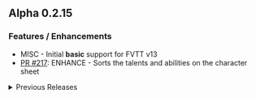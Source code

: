 ## Alpha 0.2.15
### Features / Enhancements
- MISC - Initial **basic** support for FVTT v13
- [PR #217](https://github.com/Mezryss/FVTT-Genesys/pull/217): ENHANCE - Sorts the talents and abilities on the character sheet

<details>
<summary>Previous Releases</summary>

## Alpha 0.2.14

### Features / Enhancements
- [PR #204](https://github.com/Mezryss/FVTT-Genesys/pull/204): ENHANCE - Add an icon when rolling a skill with a super-characteristic
- [PR #209](https://github.com/Mezryss/FVTT-Genesys/pull/209): FEATURE - Construct actor-specific token trackable attributes
- [PR #210](https://github.com/Mezryss/FVTT-Genesys/pull/210): STYLING - Move the talents count to the top of the tab

### Bug Fixes / Misc
- [PR #201](https://github.com/Mezryss/FVTT-Genesys/pull/201): BUGFIX - Fix `@check` enricher to properly set the difficulty when clicked
- [PR #202](https://github.com/Mezryss/FVTT-Genesys/pull/202): BUGFIX - Fix adversaries not having a weapon skill when attacking
- [PR #203](https://github.com/Mezryss/FVTT-Genesys/pull/203): BUGFIX - Fix minion skills going over rank 5
- [PR #205](https://github.com/Mezryss/FVTT-Genesys/pull/205): BUGFIX - Let GM edit player SPs even when different than 0
- [PR #206](https://github.com/Mezryss/FVTT-Genesys/pull/206): BUGFIX - Let the user drop items into items if they have ownership
- [PR #207](https://github.com/Mezryss/FVTT-Genesys/pull/207): BUGFIX - Enforce talent pyramid purchase when dropping talents
- [PR #208](https://github.com/Mezryss/FVTT-Genesys/pull/208): BUGFIX - Allows to add a career so long no skills have been ranked up
- [PR #211](https://github.com/Mezryss/FVTT-Genesys/pull/211): MISC - Initial drop of support for v11
- [PR #212](https://github.com/Mezryss/FVTT-Genesys/pull/212): BUGFIX - Prevent an invalid talent pyramid due to a journal entry removal

## Alpha 0.2.13

### Features / Enhancements
- [PR #184](https://github.com/Mezryss/FVTT-Genesys/pull/184): BUGFIX - Fix adding setbacks to the dice pool when targeting a character
- [PR #185](https://github.com/Mezryss/FVTT-Genesys/pull/185): STYLING - HTML lists in the editor should now properly show their markers
- [PR #186](https://github.com/Mezryss/FVTT-Genesys/pull/186): FEATURE - Users can send to chat abilities and items from adversaries

## Alpha 0.2.12

### Features / Enhancements
- [PR #179](https://github.com/Mezryss/FVTT-Genesys/pull/179): FEATURE - More options to modify dice pools with active effects
- [PR #180](https://github.com/Mezryss/FVTT-Genesys/pull/180): BUGFIX - Properly calculate the skill ranks for minions on a vehicle's Skills tab
- [PR #181](https://github.com/Mezryss/FVTT-Genesys/pull/181): ENHANCEMENT - GMs can spend player's story points 

## Alpha 0.2.11

### Features / Enhancements
- [PR #177](https://github.com/Mezryss/FVTT-Genesys/pull/177): FEATURE - Full combatibility with FVTTv12
- [PR #155](https://github.com/Mezryss/FVTT-Genesys/pull/155): FEATURE - Spanish translations thanks to Alejabar

## Alpha 0.2.10

### Features / Enhancements
- [PR #151](https://github.com/Mezryss/FVTT-Genesys/pull/151): FEATURE - Confirm inventory deletion upon certain circumstances
- [PR #152](https://github.com/Mezryss/FVTT-Genesys/pull/152): FEATURE - Adds support for effects that cause pool modifications (Read the PR for more details)
- [PR #153](https://github.com/Mezryss/FVTT-Genesys/pull/153): FEATURE - Enhance text enrichers

## Alpha 0.2.9

### Features / Enhancements
- [PR #145](https://github.com/Mezryss/FVTT-Genesys/pull/145): FEATURE - Additional enhacenments and fixes to vehicle's sheets
    - Drop areas on the Inventory and Crew tabs now highlight regardless of the drop origin
    - Alternative view for the Skills tab
    - Propt for minion instantiation when dropping it to the sheet

### Bug Fixes / Misc
- [PR #149](https://github.com/Mezryss/FVTT-Genesys/pull/149): BUGFIX - Fix initiative message when rolling with symbols

## Alpha 0.2.8

### Bug Fixes / Misc
-	[PR #136](https://github.com/Mezryss/FVTT-Genesys/pull/136), [PR #144](https://github.com/Mezryss/FVTT-Genesys/pull/144): BUGFIX - Minion skills and Combat tabs reflect changes immediately
-	[PR #139](https://github.com/Mezryss/FVTT-Genesys/pull/139): LOCALIZATION - Corrections for the french translation (ZolOnTheNet)
-	[PR #143](https://github.com/Mezryss/FVTT-Genesys/pull/143): STYLING - Pad the motivation and notes editors

## Alpha 0.2.7

### Features / Enhancements
-	[PR #132](https://github.com/Mezryss/FVTT-Genesys/pull/132): ENHANCEMENT - Displays the source field data below an item's description
-	[PR #134](https://github.com/Mezryss/FVTT-Genesys/pull/134): FEATURE - Adds source field to adversaries and display it below their description

### Bug Fixes / Misc
-	[PR #129](https://github.com/Mezryss/FVTT-Genesys/pull/129): CHORE - Upgrade dependencies including Vue
-	[PR #131](https://github.com/Mezryss/FVTT-Genesys/pull/131): REFACTOR - Moves all the settings stored in the `CONFIG` to a nested path
-	[PR #130](https://github.com/Mezryss/FVTT-Genesys/pull/130): LOCALIZATION - Updates the french translation to the latest version (thanks to ZolOnTheNet)
-	[PR #133](https://github.com/Mezryss/FVTT-Genesys/pull/133): BUGFIX - Fixes drag & drop highlight not working on Chrome/app

## Alpha 0.2.6
This new version will attempt to perform a data migration for vehicles the first time a GM logins into the world. Make sure the migration is completed before doing anything on the world.

### Features
-	[PR #125](https://github.com/Mezryss/FVTT-Genesys/pull/125): Enhance the vehicle sheet and make transfering items more robust

### Bug Fixes/Misc
-	[PR #124](https://github.com/Mezryss/FVTT-Genesys/pull/124): Safely fail if the `CalculateChance` worker is not found
-	[PR #126](https://github.com/Mezryss/FVTT-Genesys/pull/126): Adds the french translation to the language menu (thanks to ZolOnTheNet)

## Alpha 0.2.5

### Features
-	[PR #117](https://github.com/Mezryss/FVTT-Genesys/pull/117): French translations thanks to ZolOnTheNet

### Bug Fixes/Misc
-	[PR #116](https://github.com/Mezryss/FVTT-Genesys/pull/116): Fixes a harmless bug on the chance to succeed Web Worker

## Alpha 0.2.4

### Bug Fixes/Misc
-	[PR #112](https://github.com/Mezryss/FVTT-Genesys/pull/112): Fix sending items to chat with no damage
-	[PR #115](https://github.com/Mezryss/FVTT-Genesys/pull/115): Fix rolls with extra symbols

## Alpha 0.2.3

### Features
-	[PR #111](https://github.com/Mezryss/FVTT-Genesys/pull/111): Access the dice prompt directly from the chat

### Bug Fixes/Misc
-	[PR #108](https://github.com/Mezryss/FVTT-Genesys/pull/108): Scope the character and vehicle style sheets

## Alpha 0.2.2

### Features
-	[PR #104](https://github.com/Mezryss/FVTT-Genesys/pull/104): Adds an alternate way to calculate the chance to succeed (FVTTv11 only)

### Bug Fixes/Misc
-	[PR #105](https://github.com/Mezryss/FVTT-Genesys/pull/105): Additional enhacenments and fixes to vehicle's sheets
	-	Adds a plus sign to values equal or greater than 0 when displaying the "Handling" characteristic
	-	Limits the actors that can be dropped into a vehicle to only those you own
	-	Display skill ranks on the "Skills" tab and the "Character Skill Selection" prompt.
	-	Open a character sheet when clicking on their name in the "Skills" tab.
	-	When selecting a skill from the "Character Skill Selection" prompt it now throws a warning when selecting an actor that you don't own (previously it was letting you roll for anyone).
	-	Adds the option to modify a vehicle's passenger quantity and capacity using after effects

## Alpha 0.2.0

### Features
-	[PR #99](https://github.com/Mezryss/FVTT-Genesys/pull/99): Adds support for vehicles

## Alpha 0.1.15

### Features
-	[PR #87](https://github.com/Mezryss/FVTT-Genesys/pull/87): Adds equipment's damage state to the inventory tab
-	[PR #88](https://github.com/Mezryss/FVTT-Genesys/pull/88): Adds support for super-characteristics
-	[PR #95](https://github.com/Mezryss/FVTT-Genesys/pull/95): Use super-characteristics during initiative
-	[PR #96](https://github.com/Mezryss/FVTT-Genesys/pull/96): Allows GMs to add extra initiative slots

### Bug Fixes/Misc

-	[#90](https://github.com/Mezryss/FVTT-Genesys/issues/90): Makes the tier bubble display properly
-	[PR #97](https://github.com/Mezryss/FVTT-Genesys/pull/97): Allows rolling dice pools without dice

## Alpha 0.1.14

### Bug Fixes/Misc

-	[PR #86](https://github.com/Mezryss/FVTT-Genesys/issues/86): Adds injuries and motivations to adversaries
-	[PR #85](https://github.com/Mezryss/FVTT-Genesys/issues/85): Implements sending abilities and talents to chat
-	[PR #84](https://github.com/Mezryss/FVTT-Genesys/issues/84): Bugfix: Removes renamed talents correctly

## Alpha 0.1.13

### Bug Fixes/Misc

-	[#81](https://github.com/Mezryss/FVTT-Genesys/issues/81): Can't save item sheets

## Alpha 0.1.12

### Features

-   [PR #77](https://github.com/Mezryss/FVTT-Genesys/pull/77): Show chance to succeed when forming dice pool.

### Bug Fixes/Misc

-	[#76](https://github.com/Mezryss/FVTT-Genesys/issues/76): Can't edit sheet images
-	[PR #79](https://github.com/Mezryss/FVTT-Genesys/pull/79): Fix talent ranks
-	[#57](https://github.com/Mezryss/FVTT-Genesys/issues/57): Fix combat tracker

## Alpha 0.1.11

### Features

-   [PR #68](https://github.com/Mezryss/FVTT-Genesys/pull/68): Allow PCs to do Unskilled rolls
-	[PR #71](https://github.com/Mezryss/FVTT-Genesys/pull/71): Can manually edit attached item qualities' rating
-	[#12](https://github.com/Mezryss/FVTT-Genesys/issues/12): Equipment should provide its passive ActiveEffects only while equipped

### Bug Fixes/Misc

-	[#47](https://github.com/Mezryss/FVTT-Genesys/issues/47): Fix bug preventing deletion of manually-added abilities.
-	[PR #69](https://github.com/Mezryss/FVTT-Genesys/pull/69): Make case errors more obvious for effect sheets
-	[PR #70](https://github.com/Mezryss/FVTT-Genesys/pull/70): Bugfix: Add up all containers bonus encumbrance
-	[#74](https://github.com/Mezryss/FVTT-Genesys/issues/74): Increasing the Brawn attribute after adding Toughened permanently adds 3 to the wound threshold instead of 1

## Alpha 0.1.10

### Features (thanks to Assembling Kings)

-   [#64](https://github.com/Mezryss/FVTT-Genesys/issues/64): Support unskilled rolls by clicking Characteristic name in NPC sheets.
-   [#29](https://github.com/Mezryss/FVTT-Genesys/issues/29): When editing an Item or Actor's name, make capitalization clear.
-   [PR #62](https://github.com/Mezryss/FVTT-Genesys/pull/62): Categorize Item & Actor types with OptGroups

### Bug Fixes

-   [PR #58](https://github.com/Mezryss/FVTT-Genesys/pull/58): Fix skill check enricher

## Alpha 0.1.9

### Features

- Send to Chat implemented for Inventory Items! Equivalent functionality for Abilities & Talents will come with the Talents tab updates.

### Bug Fixes

- Fix [#40](https://github.com/Mezryss/FVTT-Genesys/issues/40): Upgrading ranked talents was too restrictive.
- Fix [#42](https://github.com/Mezryss/FVTT-Genesys/issues/42): Journal entries for skill upgrades are showing the wrong rank.
- Fix [#44](https://github.com/Mezryss/FVTT-Genesys/issues/44): Ranked Talent effects don't stack per rank.

## Alpha 0.1.8

### Updates

-   Work on [#2](https://github.com/Mezryss/FVTT-Genesys/issues/2): Inventory 2.0. There is still more work to be done on this!

## Alpha 0.1.7

### Bug Fixes

-   Fix [#20](https://github.com/Mezryss/FVTT-Genesys/issues/20): The HTML mode of the text editor was improperly sized.

## Alpha 0.1.6

### Bug Fixes

-   Fix [#35](https://github.com/Mezryss/FVTT-Genesys/issues/35): Active talents with no active category were listed twice.

## Alpha 0.1.5

### Bug Fixes

-   Fix [#36](https://github.com/Mezryss/FVTT-Genesys/issues/36): Career item sheet was not showing editor view.

## Alpha 0.1.4: The Magical Update!

-   With permission, added [MilkMyth](http://milkmyth.com)'s updated Magical Girl custom Dice Symbols to the system! These can be enabled in settings, are client-specific (so each user can use them or not, at their own discretion), and are also available for use in Dice So Nice!

## Alpha 0.1.3

### Bug Fixes:

-   Fix [#32](https://github.com/Mezryss/FVTT-Genesys/issues/32): Deleting qualities & skills on an item embedded in an Actor failed with a proxy error.

## Alpha 0.1.2

### Bug Fixes:

-   Fix [#31](https://github.com/Mezryss/FVTT-Genesys/issues/31): Quantity adjustment for items in inventory doesn't work.

## Alpha 0.1.1

### Updates:

-   Disallowed adding ActiveEffects to Item Qualities until a better solution is implemented for referencing or embedding them in items.
-   [#25](https://github.com/Mezryss/FVTT-Genesys/issues/25) Allow adding item qualities to Armor.

### Bug Fixes:

-   Fix [#22](https://github.com/Mezryss/FVTT-Genesys/issues/22): In skills tab, context menu can appear below XP Container and other skill categories.
-   Fix [#27](https://github.com/Mezryss/FVTT-Genesys/issues/27): Disallow archetype removal if XP has changed since Archetype was applied.
</details>
